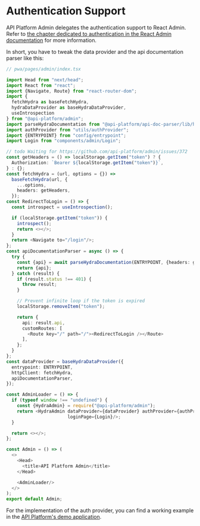 # Authentication Support

API Platform Admin delegates the authentication support to React Admin.
Refer to [the chapter dedicated to authentication in the React Admin documentation](https://marmelab.com/react-admin/Authentication.html)
for more information.

In short, you have to tweak the data provider and the api documentation parser like this:

```typescript
// pwa/pages/admin/index.tsx

import Head from "next/head";
import React from "react";
import {Navigate, Route} from "react-router-dom";
import {
  fetchHydra as baseFetchHydra,
  hydraDataProvider as baseHydraDataProvider,
  useIntrospection
} from "@api-platform/admin";
import parseHydraDocumentation from "@api-platform/api-doc-parser/lib/hydra/parseHydraDocumentation";
import authProvider from "utils/authProvider";
import {ENTRYPOINT} from "config/entrypoint";
import Login from "components/admin/Login";

// todo Waiting for https://github.com/api-platform/admin/issues/372
const getHeaders = () => localStorage.getItem("token") ? {
  Authorization: `Bearer ${localStorage.getItem("token")}`,
} : {};
const fetchHydra = (url, options = {}) =>
  baseFetchHydra(url, {
    ...options,
    headers: getHeaders,
  });
const RedirectToLogin = () => {
  const introspect = useIntrospection();

  if (localStorage.getItem("token")) {
    introspect();
    return <></>;
  }
  return <Navigate to="/login"/>;
};
const apiDocumentationParser = async () => {
  try {
    const {api} = await parseHydraDocumentation(ENTRYPOINT, {headers: getHeaders});
    return {api};
  } catch (result) {
    if (result.status !== 401) {
      throw result;
    }

    // Prevent infinite loop if the token is expired
    localStorage.removeItem("token");

    return {
      api: result.api,
      customRoutes: [
        <Route key="/" path="/"><RedirectToLogin /></Route>
      ],
    };
  }
};
const dataProvider = baseHydraDataProvider({
  entrypoint: ENTRYPOINT,
  httpClient: fetchHydra,
  apiDocumentationParser,
});

const AdminLoader = () => {
  if (typeof window !== "undefined") {
    const {HydraAdmin} = require("@api-platform/admin");
    return <HydraAdmin dataProvider={dataProvider} authProvider={authProvider} entrypoint={window.origin}
                       loginPage={Login}/>;
  }

  return <></>;
};

const Admin = () => (
  <>
    <Head>
      <title>API Platform Admin</title>
    </Head>

    <AdminLoader/>
  </>
);
export default Admin;
```

For the implementation of the auth provider, you can find a working example in the [API Platform's demo application](https://github.com/api-platform/demo/blob/main/pwa/utils/authProvider.tsx).
